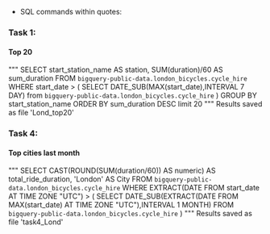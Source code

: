 * SQL commands within quotes:

### Task 1:
#### Top 20 
"""
SELECT start_station_name  AS station, SUM(duration)/60 AS sum_duration
FROM `bigquery-public-data.london_bicycles.cycle_hire`
WHERE start_date > (
    SELECT DATE_SUB(MAX(start_date),INTERVAL 7 DAY)
    from `bigquery-public-data.london_bicycles.cycle_hire`
    )
GROUP BY start_station_name
ORDER BY sum_duration DESC
limit 20
"""
Results saved as file 'Lond_top20'


### Task 4: 
#### Top cities last month
"""
SELECT 
    CAST(ROUND(SUM(duration/60)) AS numeric) AS total_ride_duration,
    'London' AS City
FROM `bigquery-public-data.london_bicycles.cycle_hire`
WHERE EXTRACT(DATE FROM start_date AT TIME ZONE "UTC") > (
    SELECT
        DATE_SUB(EXTRACT(DATE FROM MAX(start_date) AT TIME ZONE "UTC"),INTERVAL 1 MONTH)
    FROM `bigquery-public-data.london_bicycles.cycle_hire`
    )
"""
Results saved as file 'task4_Lond'
